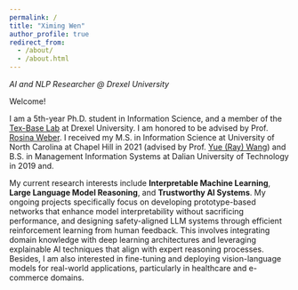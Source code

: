```yaml
---
permalink: /
title: "Ximing Wen"
author_profile: true
redirect_from: 
  - /about/
  - /about.html
---
```


*AI and NLP Researcher @ Drexel University*

Welcome! 

I am a 5th-year Ph.D. student in Information Science, and a member of the [Tex-Base Lab](https://drexel.edu/cci/research/centers-labs/TeX-Base%20Lab/) at Drexel University. I am honored to be advised by Prof. [Rosina Weber](https://www.cs.drexel.edu/~rw37/). I received my M.S. in Information Science at University of North Carolina at Chapel Hill in 2021 (advised by Prof. [Yue (Ray) Wang](https://ils.unc.edu/~wangyue/)) and B.S. in Management Information Systems at Dalian University of Technology in 2019 and. 

My current research interests include **Interpretable Machine Learning**, **Large Language Model Reasoning**, and **Trustworthy AI Systems**. My ongoing projects specifically focus on developing prototype-based networks that enhance model interpretability without sacrificing performance, and designing safety-aligned LLM systems through efficient reinforcement learning from human feedback. This involves integrating domain knowledge with deep learning architectures and leveraging explainable AI techniques that align with expert reasoning processes. Besides, I am also interested in fine-tuning and deploying vision-language models for real-world applications, particularly in healthcare and e-commerce domains.

